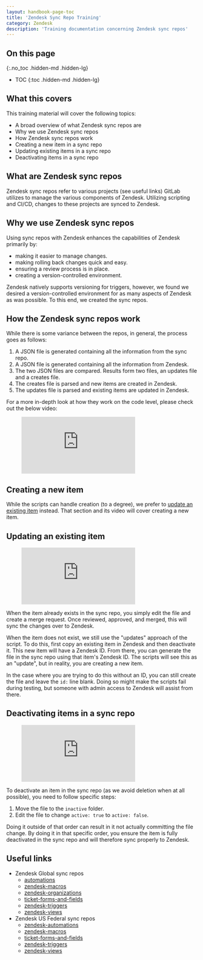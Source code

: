 ```yaml
---
layout: handbook-page-toc
title: 'Zendesk Sync Repo Training'
category: Zendesk
description: 'Training documentation concerning Zendesk sync repos'
---
```


## On this page
{:.no_toc .hidden-md .hidden-lg}

- TOC
{:toc .hidden-md .hidden-lg}

## What this covers

This training material will cover the following topics:

* A broad overview of what Zendesk sync repos are
* Why we use Zendesk sync repos
* How Zendesk sync repos work
* Creating a new item in a sync repo
* Updating existing items in a sync repo
* Deactivating items in a sync repo

## What are Zendesk sync repos

Zendesk sync repos refer to various projects (see useful links) GitLab utilizes
to manage the various components of Zendesk. Utilizing scripting and CI/CD,
changes to these projects are synced to Zendesk.

## Why we use Zendesk sync repos

Using sync repos with Zendesk enhances the capabilities of Zendesk primarily by:

* making it easier to manage changes.
* making rolling back changes quick and easy.
* ensuring a review process is in place.
* creating a version-controlled environment.

Zendesk natively supports versioning for triggers, however, we found we desired
a version-controlled environment for as many aspects of Zendesk as was possible.
To this end, we created the sync repos.

## How the Zendesk sync repos work

While there is some variance between the repos, in general, the process goes as
follows:

1. A JSON file is generated containing all the information from the sync repo.
1. A JSON file is generated containing all the information from Zendesk.
1. The two JSON files are compared. Results form two files, an updates file and
   a creates file.
1. The creates file is parsed and new items are created in Zendesk.
1. The updates file is parsed and existing items are updated in Zendesk.

For a more in-depth look at how they work on the code level, please check out
the below video:

<figure class="video_container">
    <iframe src="https://www.youtube.com/embed/eVonmvvqtjs" frameborder="0" allowfullscreen="true"> </iframe>
</figure>

## Creating a new item

While the scripts can handle creation (to a degree), we prefer to
[update an existing item](#updating-an-existing-item) instead. That section and
its video will cover creating a new item.

## Updating an existing item

<figure class="video_container">
    <iframe src="https://www.youtube.com/embed/vpc6pkcK1KU" frameborder="0" allowfullscreen="true"> </iframe>
</figure>

When the item already exists in the sync repo, you simply edit the file and
create a merge request. Once reviewed, approved, and merged, this will sync the
changes over to Zendesk.

When the item does not exist, we still use the "updates" approach of the script.
To do this, first copy an existing item in Zendesk and then deactivate it. This
new item will have a Zendesk ID. From there, you can generate the file in the
sync repo using that item's Zendesk ID. The scripts will see this as an
"update", but in reality, you are creating a new item.

In the case where you are trying to do this without an ID, you can still create
the file and leave the `id:` line blank. Doing so might make the scripts fail
during testing, but someone with admin access to Zendesk will assist from there.

## Deactivating items in a sync repo

<figure class="video_container">
    <iframe src="https://www.youtube.com/embed/WaFaZT4efuw" frameborder="0" allowfullscreen="true"> </iframe>
</figure>

To deactivate an item in the sync repo (as we avoid deletion when at all
possible), you need to follow specific steps:

1. Move the file to the `inactive` folder.
1. Edit the file to change `active: true` to `active: false`.

Doing it outside of that order can result in it not actually committing the file
change. By doing it in that specific order, you ensure the item is fully
deactivated in the sync repo and will therefore sync properly to Zendesk.

## Useful links

* Zendesk Global sync repos
  * [automations](https://gitlab.com/gitlab-com/support/support-ops/zendesk-global/automations)
  * [zendesk-macros](https://gitlab.com/gitlab-com/support/support-ops/zendesk-macros)
  * [zendesk-organizations](https://gitlab.com/gitlab-com/support/support-ops/zendesk-organizations)
  * [ticket-forms-and-fields](https://gitlab.com/gitlab-com/support/support-ops/zendesk-global/ticket-forms-and-fields)
  * [zendesk-triggers](https://gitlab.com/gitlab-com/support/support-ops/zendesk-triggers)
  * [zendesk-views](https://gitlab.com/gitlab-com/support/support-ops/zendesk-global/views)
* Zendesk US Federal sync repos
  * [zendesk-automations](https://ops.gitlab.net/gitlab-com/support/zendesk-automations)
  * [zendesk-macros](https://ops.gitlab.net/gitlab-com/support/zendesk-macros)
  * [ticket-forms-and-fields](https://gitlab.com/gitlab-com/support/support-ops/zendesk-us-federal/ticket-forms-and-fields)
  * [zendesk-triggers](https://ops.gitlab.net/gitlab-com/support/zendesk-triggers)
  * [zendesk-views](https://gitlab.com/gitlab-com/support/support-ops/zendesk-us-federal/views)
